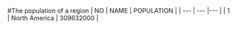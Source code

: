 #The population of a region
| NO | NAME | POPULATION |
| --- | --- |--- |
| 1 | North America | 309632000 |
